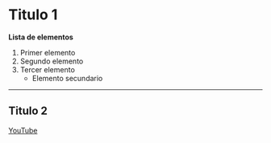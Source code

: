 # Titulo 1

**Lista de elementos**

1. Primer elemento
2. Segundo elemento
3. Tercer elemento
    * Elemento secundario
___

## Titulo 2

[YouTube](www.youtube.com)

